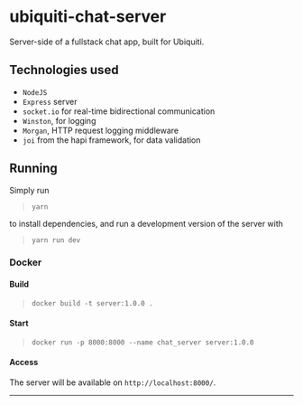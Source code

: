 # ubiquiti-chat-server
Server-side of a fullstack chat app, built for Ubiquiti.


## Technologies used

* `NodeJS`
* `Express` server
* `socket.io` for real-time bidirectional communication
* `Winston`, for logging
* `Morgan`, HTTP request logging middleware
* `joi` from the hapi framework, for data validation

## Running

Simply run
>`yarn`

to install dependencies, and run a development version of the server with 

>`yarn run dev`

### Docker

#### Build

>`docker build -t server:1.0.0 .`

#### Start
>`docker run -p 8000:8000 --name chat_server server:1.0.0`

#### Access
The server will be available on `http://localhost:8000/`.

---

